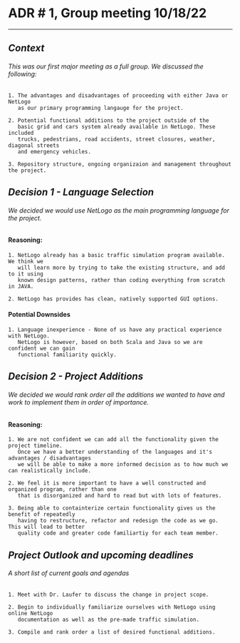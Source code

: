 # **ADR # 1, Group meeting 10/18/22** 
****
##
## *Context*

###### This was our first major meeting as a full group. We discussed the following:

    1. The advantages and disadvantages of proceeding with either Java or NetLogo
       as our primary programming langauge for the project.

    2. Potential functional additions to the project outside of the
       basic grid and cars system already available in NetLogo. These included
       trucks, pedestrians, road accidents, street closures, weather, diagonal streets
       and emergency vehicles.

    3. Repository structure, ongoing organizaion and management throughout the project.
##

## *Decision 1 - Language Selection*

###### We decided we would use NetLogo as the main programming language for the project.  

#### Reasoning:

    1. NetLogo already has a basic traffic simulation program available. We think we
       will learn more by trying to take the existing structure, and add to it using
       known design patterns, rather than coding everything from scratch in JAVA.

    2. NetLogo has provides has clean, natively supported GUI options.


#### Potential Downsides
    
    1. Language inexperience - None of us have any practical experience with NetLogo.
       NetLogo is however, based on both Scala and Java so we are confident we can gain
       functional familiarity quickly.

## *Decision 2 - Project Additions*

###### We decided we would rank order all the additions we wanted to have and work to implement them in order of importance.

#### Reasoning:

    1. We are not confident we can add all the functionality given the project timeline. 
       Once we have a better understanding of the languages and it's advantages / disadvantages 
       we will be able to make a more informed decision as to how much we can realistically include.

    2. We feel it is more important to have a well constructed and organized program, rather than one
       that is disorganized and hard to read but with lots of features.

    3. Being able to containterize certain functionality gives us the benefit of repeatedly
       having to restructure, refactor and redesign the code as we go. This will lead to better
       quality code and greater code familiartiy for each team member.


## *Project Outlook and upcoming deadlines*

###### A short list of current goals and agendas

    1. Meet with Dr. Laufer to discuss the change in project scope.

    2. Begin to individually familiarize ourselves with NetLogo using online NetLogo
       documentation as well as the pre-made traffic simulation.

    3. Compile and rank order a list of desired functional additions. 
    
 
